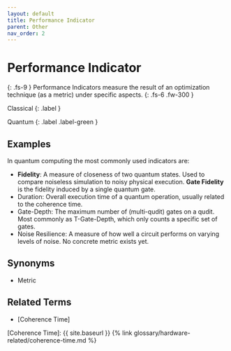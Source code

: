 ```yaml
---
layout: default
title: Performance Indicator
parent: Other
nav_order: 2
---
```


# Performance Indicator
{: .fs-9 }
Performance Indicators measure the result of an optimization technique (as a metric) under specific aspects.
{: .fs-6 .fw-300 }

Classical
{: .label }

Quantum
{: .label .label-green }

<!-- ## Full Definition

tbd. -->

## Examples

In quantum computing the most commonly used indicators are:
-  **Fidelity**<a href="fidelity"></a>: A measure of closeness of two quantum states. Used to compare noiseless simulation to noisy physical execution. **Gate Fidelity** is the fidelity induced by a single quantum gate.
- Duration: Overall execution time of a quantum operation, usually related to the coherence time.
- Gate-Depth: The maximum number of (multi-qudit) gates on a qudit. Most commonly as T-Gate-Depth, which only counts a specific set of gates.
- Noise Resilience: A measure of how well a circuit performs on varying levels of noise. No concrete metric exists yet.

## Synonyms

- Metric

## Related Terms
- [Coherence Time]
<!--## Sources
1.  -->

[Coherence Time]: {{ site.baseurl }} {% link glossary/hardware-related/coherence-time.md %}
